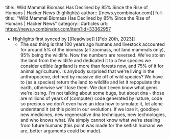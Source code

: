 title:: Wild Mammal Biomass Has Declined by 85% Since the Rise of Humans | Hacker News (highlights)
author:: [[news.ycombinator.com]]
full-title:: "Wild Mammal Biomass Has Declined by 85% Since the Rise of Humans | Hacker News"
category:: #articles
url:: https://news.ycombinator.com/item?id=33362957

- Highlights first synced by [[Readwise]] [[Feb 20th, 2023]]
	- The sad thing is that 100 years ago humans and livestock accounted for around 5% of the biomass (all zoomass, not land mammals only), 95% being the wildlife. Now the numbers are reversed.
	  We've stolen the land from the wildlife and dedicated it to a few species we consider edible (agriland is more than forests now, and 75% of it for animal agriculture).
	  Is anybody surprised that we're living in the anthropocene, defined by massive die off of wild species?
	  We have to (as a species) return the land to wildlife and let it repopulate the earth, otherwise we'll lose them. We don't even know what gems we're losing. I'm not talking about some bugs, but about dna - those are millions of years of (computer) code generated by nature, code so precious we don't even have an idea how to simulate it, let alone understand it (at this point in our evolution).
	  If we lose it, goodbye new medicines, new regenerative dna techniques, new technologies, and who knows what. We simply cannot know what we're stealing from future humans (this point was made for the selfish humans we are, better arguments could be made).